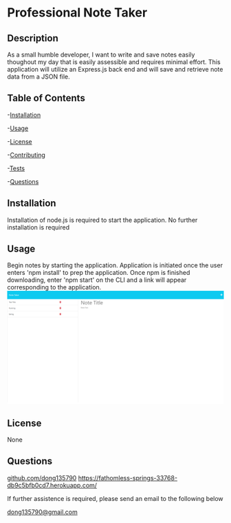 # Professional Note Taker
## Description
As a small humble developer, I want to write and save notes easily thoughout my day that is easily assessible and requires minimal effort. This application will utilize an Express.js back end and will save and retrieve note data from a JSON file. 

## Table of Contents
-[Installation](#installation)

-[Usage](#usage)

-[License](#license)

-[Contributing](#contributing)

-[Tests](#tests)

-[Questions](#questions)

## Installation
Installation of node.js is required to start the application. No further installation is required 

## Usage
Begin notes by starting the application. Application is initiated once the user enters 'npm install' to prep the application. Once npm is finished downloading, enter 'npm start' on the CLI and a link will appear corresponding to the application.
![Alt text](public/image/Note-Taker.png)
## License
None

## Questions
[github.com/dong135790](https://github.com/dong135790)
https://fathomless-springs-33768-db9c5bfb0cd7.herokuapp.com/

If further assistence is required, please send an email to the following below

dong135790@gmail.com

